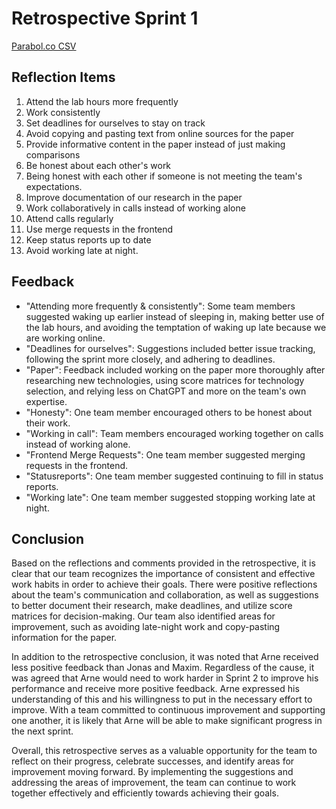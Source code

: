 # Retrospective Sprint 1

[Parabol.co CSV](https://drive.google.com/file/d/16Gxb-_Vq6mvDxyFydlyk6vGQ__v2b-kc/view?usp=share_link)

## Reflection Items
1. Attend the lab hours more frequently
2. Work consistently
3. Set deadlines for ourselves to stay on track
4. Avoid copying and pasting text from online sources for the paper
5. Provide informative content in the paper instead of just making comparisons
6. Be honest about each other's work
7. Being honest with each other if someone is not meeting the team's expectations.
8. Improve documentation of our research in the paper
9. Work collaboratively in calls instead of working alone
10. Attend calls regularly
11. Use merge requests in the frontend
12. Keep status reports up to date
13. Avoid working late at night.

## Feedback
* "Attending more frequently & consistently": Some team members suggested waking up earlier instead of sleeping in, making better use of the lab hours, and avoiding the temptation of waking up late because we are working online.
* "Deadlines for ourselves": Suggestions included better issue tracking, following the sprint more closely, and adhering to deadlines.
* "Paper": Feedback included working on the paper more thoroughly after researching new technologies, using score matrices for technology selection, and relying less on ChatGPT and more on the team's own expertise.
* "Honesty": One team member encouraged others to be honest about their work.
* "Working in call": Team members encouraged working together on calls instead of working alone.
* "Frontend Merge Requests": One team member suggested merging requests in the frontend.
* "Statusreports": One team member suggested continuing to fill in status reports.
* "Working late": One team member suggested stopping working late at night.

## Conclusion
Based on the reflections and comments provided in the retrospective, it is clear that our team recognizes the importance of consistent and effective work habits in order to achieve their goals. There were positive reflections about the team's communication and collaboration, as well as suggestions to better document their research, make deadlines, and utilize score matrices for decision-making. Our team also identified areas for improvement, such as avoiding late-night work and copy-pasting information for the paper.

In addition to the retrospective conclusion, it was noted that Arne received less positive feedback than Jonas and Maxim. Regardless of the cause, it was agreed that Arne would need to work harder in Sprint 2 to improve his performance and receive more positive feedback. Arne expressed his understanding of this and his willingness to put in the necessary effort to improve. With a team committed to continuous improvement and supporting one another, it is likely that Arne will be able to make significant progress in the next sprint.

Overall, this retrospective serves as a valuable opportunity for the team to reflect on their progress, celebrate successes, and identify areas for improvement moving forward. By implementing the suggestions and addressing the areas of improvement, the team can continue to work together effectively and efficiently towards achieving their goals.
